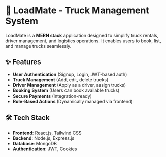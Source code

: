 # 🚛 LoadMate - Truck Management System

LoadMate is a **MERN stack** application designed to simplify truck rentals, driver management, and logistics operations. It enables users to book, list, and manage trucks seamlessly.

## ✨ Features
- **User Authentication** (Signup, Login, JWT-based auth)
- **Truck Management** (Add, edit, delete trucks)
- **Driver Management** (Apply as a driver, assign trucks)
- **Booking System** (Users can book available trucks)
- **Secure Payments** (Integration-ready)
- **Role-Based Actions** (Dynamically managed via frontend)

## 🛠 Tech Stack
- **Frontend**: React.js, Tailwind CSS  
- **Backend**: Node.js, Express.js  
- **Database**: MongoDB  
- **Authentication**: JWT, Cookies  
